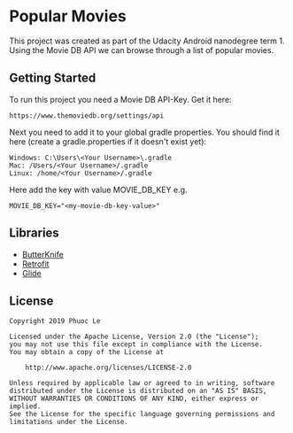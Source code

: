 # Popular Movies

This project was created as part of the Udacity Android nanodegree term 1.
Using the Movie DB API we can browse through a list of popular movies.

## Getting Started

To run this project you need a Movie DB API-Key.
Get it here:

```
https://www.themoviedb.org/settings/api
```

Next you need to add it to your global gradle properties.
You should find it here (create a gradle.properties if it doesn't exist yet):

```
Windows: C:\Users\<Your Username>\.gradle
Mac: /Users/<Your Username>/.gradle
Linux: /home/<Your Username>/.gradle
```

Here add the key with value MOVIE_DB_KEY e.g.

```
MOVIE_DB_KEY="<my-movie-db-key-value>"
```

## Libraries

* [ButterKnife](https://github.com/JakeWharton/butterknife)
* [Retrofit](https://github.com/square/retrofit)
* [Glide](https://github.com/bumptech/glide)

## License

    Copyright 2019 Phuoc Le

    Licensed under the Apache License, Version 2.0 (the "License");
    you may not use this file except in compliance with the License.
    You may obtain a copy of the License at

        http://www.apache.org/licenses/LICENSE-2.0

    Unless required by applicable law or agreed to in writing, software
    distributed under the License is distributed on an "AS IS" BASIS,
    WITHOUT WARRANTIES OR CONDITIONS OF ANY KIND, either express or implied.
    See the License for the specific language governing permissions and
    limitations under the License.